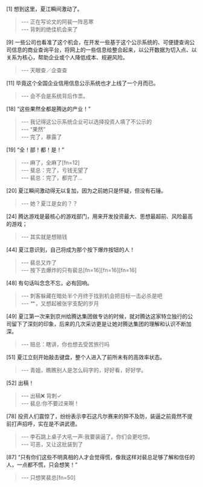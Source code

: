 
[1] 想到这里，夏江瞬间激动了。
>--- 正在写论文的阿裴一阵恶寒<br>
>--- 背刺的绝佳机会来了<br>

[9] 一些公司也看准了这个机会，在开发一些基于这个公示系统的、可便捷查询公司信息的商业查询平台，将网上的一些信息给整合起来，以公开数据为切入点、以关系为核心，帮助企业或个人降低成本、规避风险。
>--- 天眼查／企查查<br>

[11] 毕竟这个全国企业信用信息公示系统也才上线了一个月而已。
>--- 会不会是系统背后作祟。<br>

[18] “这些果然全都是腾达的产业！”
>--- 我记得这公示系统企业可以选择投资人填了不公示的<br>
>--- “果然”<br>
>--- 完了，暴露了<br>

[19] “全！部！都！是！”
>--- 麻了，全麻了[fn=12]<br>
>--- 斐总：完了，亏钱无望了<br>
>--- 裴总：完了，都完了…<br>

[20] 夏江瞬间激动得无以复加，因为之前她只是怀疑，但没有石锤。
>--- 她？夏江是女的？？<br>

[24] 腾达游戏是最核心的游戏部门，用来开发投资最大、思想最超前、风险最高的游戏；
>--- 其实就是想赔钱<br>

[44] 夏江意识到，自己将成为那个按下爆炸按钮的人！
>--- 裴总又炸了<br>
>--- 按下去爆炸的只有裴总[fn=16][fn=16][fn=16]<br>

[48] 有句话叫念念不忘，必有回响。
>--- 刺客躲藏在暗处半个月终于找到机会把目标一击必杀是吧<br>
>--- 艹，又想起被张宇支配的岁月<br>

[49] 夏江第一次来到京州给腾达集团做专访的时候，就对腾达这家特立独行的公司留下了深刻的印象，后来的几次采访更是让她对腾达集团的理解和认识不断加深。
>--- 赔总：瞎讲，你也想去受苦旅行吗<br>

[51] 夏江立刻开始敲击键盘，整个人进入了前所未有的高效率状态。
>--- 青姐，瞧瞧别人是怎么码字的，好好看，好好学。<br>

[52] 出稿！
>--- 出稿❌
背刺✓<br>
>--- 裴总:你不要过来啊！<br>

[78] 投资人们震惊了，纷纷表示李石这凡尔赛来的猝不及防，装逼之前竟然不提前打声招呼，实在是不讲武德。
>--- 李石跳上桌子大吼一声:我要装逼了。你们会更吃惊。<br>
>--- 可恶，又让这批装到了<br>

[87] “只有你们这些不明真相的人才会觉得慌，像我这样对裴总足够了解和信任的人，一点都不慌，只会想笑！”
>--- 只想笑裴总[fn=50]<br>

